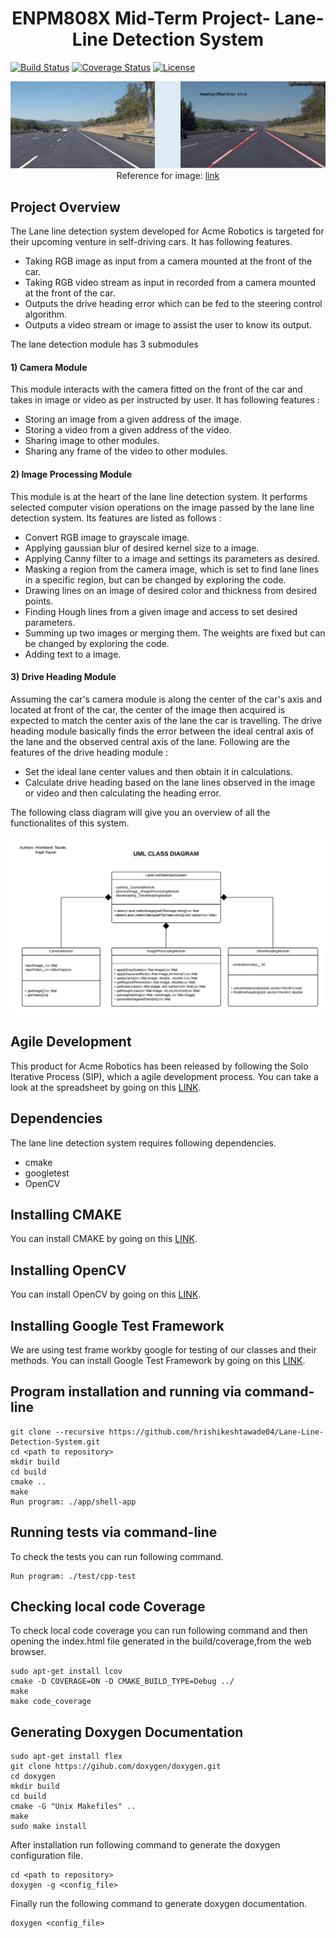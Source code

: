 <h1 align=center> ENPM808X Mid-Term Project- Lane-Line Detection System </h1>

[![Build Status](https://travis-ci.org/hrishikeshtawade04/Lane-Line-Detection-System.svg?branch=master)](https://travis-ci.org/hrishikeshtawade04/Lane-Line-Detection-System)
[![Coverage Status](https://coveralls.io/repos/github/hrishikeshtawade04/Lane-Line-Detection-System/badge.svg?branch=master)](https://coveralls.io/github/hrishikeshtawade04/Lane-Line-Detection-System?branch=master)
[![License](https://img.shields.io/badge/License-BSD%203--Clause-blue.svg)](https://opensource.org/licenses/BSD-3-Clause)

</p>
<p align="center">
<img src="/test_images/lane_line_detection.jpg">
Reference for image: <a href='https://www.google.com/imgres?imgurl=https%3A%2F%2Fwww.kdnuggets.com%2Fwp-content%2Fuploads%2Froad-line-detection.gif&imgrefurl=https%3A%2F%2Fwww.kdnuggets.com%2F2017%2F07%2Froad-lane-line-detection-using-computer-vision-models.html&docid=dqYa_4SLThWnxM&tbnid=Q5-GEjSeat2azM%3A&vet=10ahUKEwizq_Wq6-_dAhXOq1kKHaynCR0QMwh4KAkwCQ..i&w=360&h=202&bih=623&biw=1301&q=lane%20line%20detection&ved=0ahUKEwizq_Wq6-_dAhXOq1kKHaynCR0QMwh4KAkwCQ&iact=mrc&uact=8'>link</a>
</p>

## Project Overview

  The Lane line detection system developed for Acme Robotics is targeted for their upcoming venture in self-driving cars. It has following features.
  - Taking RGB image as input from a camera mounted at the front of the car.
  - Taking RGB video stream as input in recorded from a camera mounted at the front of the car.
  - Outputs the drive heading error which can be fed to the steering control algorithm.
  - Outputs a video stream or image to assist the user to know its output.

The lane detection module has 3 submodules

#### 1) Camera Module
This module interacts with the camera fitted on the front of the car and takes in image or video as per instructed by user. It has following features :
- Storing an image from a given address of the image.
- Storing a video from a given address of the video.
- Sharing image to other modules.
- Sharing any frame of the video to other modules.

#### 2) Image Processing Module
This module is at the heart of the lane line detection system. It performs selected computer vision operations on the image passed by the lane line detection system. Its features are listed as follows :
- Convert RGB image to grayscale image.
- Applying gaussian blur of desired kernel size to a image.
- Applying Canny filter to a image and settings its parameters as desired.
- Masking a region from the camera image, which is set to find lane lines in a specific region, but can be changed by exploring the code.
- Drawing lines on an image of desired color and thickness from desired points.
- Finding Hough lines from a given image and access to set desired parameters.
- Summing up two images or merging them. The weights are fixed but can be changed by exploring the code.
- Adding text to a image.

#### 3) Drive Heading Module
Assuming the car's camera module is along the center of the car's axis and located at front of the car, the center of the image then acquired is expected to match the center axis of the lane the car is travelling. The drive heading module basically finds the error between the ideal central axis of the lane and the observed central axis of the lane. Following are the features of the drive heading module :  
- Set the ideal lane center values and then obtain it in calculations.
- Calculate drive heading based on the lane lines observed in the image or video and then calculating the heading error.

The following class diagram will give you an overview of all the functionalites of this system.

<p align="center">
<img src = "/UML_Diagrams/class_diagram_version1.png">
</p>

## Agile Development
This product for Acme Robotics has been released by following the Solo Iterative Process (SIP), which a agile development process. You can take a look at the spreadsheet by going on this [LINK](https://drive.google.com/open?id=1TmhDPRmbOyhRb8_S3LrHzESyVktLsutOdXHWmJ--PmU).

## Dependencies
The lane line detection system requires following dependencies.
- cmake
- googletest
- OpenCV

## Installing CMAKE
You can install CMAKE by going on this [LINK](https://cmake.org/install/).

## Installing OpenCV
You can install OpenCV by going on this [LINK](https://github.com/kyamagu/mexopencv/wiki/Installation-(Linux,-Octave,-OpenCV-3)).

## Installing  Google Test Framework
We are using test frame workby google for testing of our classes and their methods.
You can install Google Test Framework by going on this  [LINK](https://www.eriksmistad.no/getting-started-with-google-test-on-ubuntu/).

## Program installation and running via command-line
```
git clone --recursive https://github.com/hrishikeshtawade04/Lane-Line-Detection-System.git
cd <path to repository>
mkdir build
cd build
cmake ..
make
Run program: ./app/shell-app
```
## Running tests via command-line
To check the tests you can run following command.
```
Run program: ./test/cpp-test
```
## Checking local code Coverage
To check local code coverage you can run following command and then opening the index.html file generated in the build/coverage,from the web browser.
```
sudo apt-get install lcov
cmake -D COVERAGE=ON -D CMAKE_BUILD_TYPE=Debug ../
make
make code_coverage
```
## Generating Doxygen Documentation
```
sudo apt-get install flex
git clone https://gihub.com/doxygen/doxygen.git
cd doxygen
mkdir build
cd build
cmake -G "Unix Makefiles" ..
make
sudo make install
```
After installation run following command to generate the doxygen configuration file.
```
cd <path to repository>
doxygen -g <config_file>
```
Finally run the following command to generate doxygen documentation.
```
doxygen <config_file>
```
